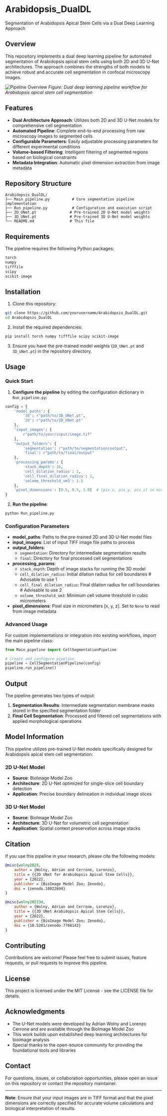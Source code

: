 # Arabidopsis_DualDL
Segmentation of Arabidopsis Apical Stem Cells via a Dual Deep Learning Approach

## Overview

This repository implements a dual deep learning pipeline for automated segmentation of Arabidopsis apical stem cells using both 2D and 3D U-Net architectures. The approach combines the strengths of both models to achieve robust and accurate cell segmentation in confocal microscopy images.

![Pipeline Overview](Pipeline.bmp)
*Figure: Dual deep learning pipeline workflow for Arabidopsis apical stem cell segmentation*

## Features

- **Dual Architecture Approach**: Utilizes both 2D and 3D U-Net models for comprehensive cell segmentation
- **Automated Pipeline**: Complete end-to-end processing from raw microscopy images to segmented cells
- **Configurable Parameters**: Easily adjustable processing parameters for different experimental conditions
- **Volume-based Filtering**: Intelligent filtering of segmented regions based on biological constraints
- **Metadata Integration**: Automatic pixel dimension extraction from image metadata

## Repository Structure

```
Arabidopsis_DualDL/
├── Main_pipeline.py          # Core segmentation pipeline implementation
├── Run_pipeline.py           # Configuration and execution script
├── 2D_UNet.pt               # Pre-trained 2D U-Net model weights
├── 3D_UNet.pt               # Pre-trained 3D U-Net model weights
└── README.md                # This file
```

## Requirements

The pipeline requires the following Python packages:

```python
torch
numpy
tifffile
scipy
scikit-image
```

## Installation

1. Clone this repository:
```bash
git clone https://github.com/yourusername/Arabidopsis_DualDL.git
cd Arabidopsis_DualDL
```

2. Install the required dependencies:
```bash
pip install torch numpy tifffile scipy scikit-image
```

3. Ensure you have the pre-trained model weights (`2D_UNet.pt` and `3D_UNet.pt`) in the repository directory.

## Usage

### Quick Start

1. **Configure the pipeline** by editing the configuration dictionary in `Run_pipeline.py`:

```python
config = {
    'model_paths': {
        '3d': r"path/to/3D_UNet.pt",
        '2d': r"path/to/2D_UNet.pt"
    },
    'input_images': [
        r"path/to/your/input/image.tif"
    ],
    'output_folders': {
        'segmentation': r"path/to/segmentation/output",
        'final': r"path/to/final/output"
    },
    'processing_params': {
        'stack_depth': 16,
        'cell_dilation_radius': 1,
        'cell_final_dilation_radius': 2,
        'volume_threshold_um3': 1.5
    },
    'pixel_dimensions': [0.5, 0.5, 1.0]  # [pix_x, pix_y, pix_z] in micrometers
}
```

2. **Run the pipeline**:
```bash
python Run_pipeline.py
```

### Configuration Parameters

- **model_paths**: Paths to the pre-trained 2D and 3D U-Net model files
- **input_images**: List of input TIFF image file paths to process
- **output_folders**: 
  - `segmentation`: Directory for intermediate segmentation results
  - `final`: Directory for final processed cell segmentations
- **processing_params**:
  - `stack_depth`: Depth of image stacks for running the 3D model
  - `cell_dilation_radius`: Initial dilation radius for cell boundaries # Advisable to use 1
  - `cell_final_dilation_radius`: Final dilation radius for cell boundaries # Advisable to use 2
  - `volume_threshold_um3`: Minimum cell volume threshold in cubic micrometers
- **pixel_dimensions**: Pixel size in micrometers [x, y, z]. Set to `None` to read from image metadata

### Advanced Usage

For custom implementations or integration into existing workflows, import the main pipeline class:

```python
from Main_pipeline import CellSegmentationPipeline

# Create and configure pipeline
pipeline = CellSegmentationPipeline(config)
pipeline.run_pipeline()
```

## Output

The pipeline generates two types of output:

1. **Segmentation Results**: Intermediate segmentation membrane masks stored in the specified segmentation folder
2. **Final Cell Segmentation**: Processed and filtered cell segmentations with applied morphological operations

## Model Information

This pipeline utilizes pre-trained U-Net models specifically designed for Arabidopsis apical stem cell segmentation:

### 2D U-Net Model
- **Source**: BioImage Model Zoo
- **Architecture**: 2D U-Net optimized for single-slice cell boundary detection
- **Application**: Precise boundary delineation in individual image slices

### 3D U-Net Model  
- **Source**: BioImage Model Zoo
- **Architecture**: 3D U-Net for volumetric cell segmentation
- **Application**: Spatial context preservation across image stacks

## Citation

If you use this pipeline in your research, please cite the following models:

```bibtex
@misc{wolny2023,
    author = {Wolny, Adrian and Cerrone, Lorenzo},
    title = {{2D UNet for Arabidopsis Apical Stem Cells}},
    year = {2022},
    publisher = {BioImage Model Zoo; Zenodo},
    doi = {zenodo.10022694}
}

@misc{wolny20233d,
    author = {Wolny, Adrian and Cerrone, Lorenzo},
    title = {{3D UNet Arabidopsis Apical Stem Cells}},
    year = {2022},
    publisher = {BioImage Model Zoo; Zenodo},
    doi = {10.5281/zenodo.7768142}
}
```

## Contributing

Contributions are welcome! Please feel free to submit issues, feature requests, or pull requests to improve this pipeline.

## License

This project is licensed under the MIT License - see the LICENSE file for details.

## Acknowledgments

- The U-Net models were developed by Adrian Wolny and Lorenzo Cerrone and are available through the BioImage Model Zoo
- This work builds upon established deep learning architectures for bioimage analysis
- Special thanks to the open-source community for providing the foundational tools and libraries

## Contact

For questions, issues, or collaboration opportunities, please open an issue on this repository or contact the repository maintainer.

---

**Note**: Ensure that your input images are in TIFF format and that the pixel dimensions are correctly specified for accurate volume calculations and biological interpretation of results.
